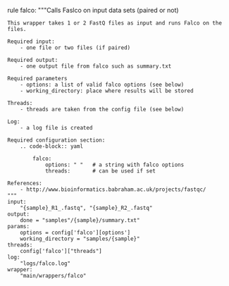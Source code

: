 rule falco:
    """Calls Faslco on input data sets (paired or not)

    This wrapper takes 1 or 2 FastQ files as input and runs Falco on the files. 

    Required input:
        - one file or two files (if paired)

    Required output:
        - one output file from falco such as summary.txt 

    Required parameters
        - options: a list of valid falco options (see below)
        - working_directory: place where results will be stored
    
    Threads:
        - threads are taken from the config file (see below)

    Log:
        - a log file is created

    Required configuration section:
        .. code-block:: yaml

            falco:
                options: " "   # a string with falco options
                threads:       # can be used if set

    References:
        - http://www.bioinformatics.babraham.ac.uk/projects/fastqc/
    """
    input:
        "{sample}_R1_.fastq", "{sample}_R2_.fastq"
    output:
        done = "samples"/{sample}/summary.txt"
    params:
        options = config['falco'][options']
        working_directory = "samples/{sample}"
    threads: 
        config['falco']["threads"]
    log:
        "logs/falco.log"
    wrapper:
        "main/wrappers/falco"


